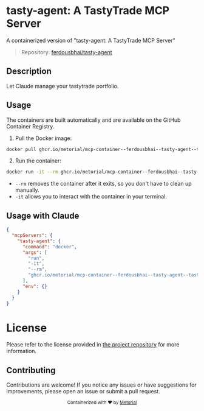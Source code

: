 
# tasty-agent: A TastyTrade MCP Server

A containerized version of "tasty-agent: A TastyTrade MCP Server"

> Repository: [ferdousbhai/tasty-agent](https://github.com/ferdousbhai/tasty-agent)

## Description

Let Claude manage your tastytrade portfolio.


## Usage

The containers are built automatically and are available on the GitHub Container Registry.

1. Pull the Docker image:

```bash
docker pull ghcr.io/metorial/mcp-container--ferdousbhai--tasty-agent--tasty-agent
```

2. Run the container:

```bash
docker run -it --rm ghcr.io/metorial/mcp-container--ferdousbhai--tasty-agent--tasty-agent 
```

- `--rm` removes the container after it exits, so you don't have to clean up manually.
- `-it` allows you to interact with the container in your terminal.



## Usage with Claude

```json
{
  "mcpServers": {
    "tasty-agent": {
      "command": "docker",
      "args": [
        "run",
        "-it",
        "--rm",
        "ghcr.io/metorial/mcp-container--ferdousbhai--tasty-agent--tasty-agent"
      ],
      "env": {}
    }
  }
}
```

# License

Please refer to the license provided in [the project repository](https://github.com/ferdousbhai/tasty-agent) for more information.

## Contributing

Contributions are welcome! If you notice any issues or have suggestions for improvements, please open an issue or submit a pull request.

<div align="center">
  <sub>Containerized with ❤️ by <a href="https://metorial.com">Metorial</a></sub>
</div>
  